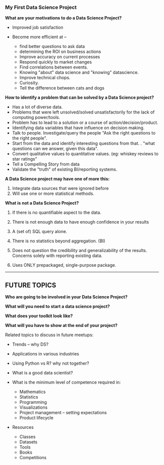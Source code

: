 ### My First Data Science Project



**What are your motivations to do a Data Science Project?**

- Improved job satisfaction

- Become more efficient at –
  - find better questions to ask data
  - determining the ROI on business actions
  - Improve accuracy on current processes
  - Respond quickly to market changes
  - Find correlations between events.
  - Knowing "about" data science and "knowing" datascience.
  - Improve technical chops.
  - Curiosity.
  - Tell the difference between cats and dogs


**How to identify a problem that can be solved by a Data Science project?**

- Has a lot of diverse data.
- Problems that were left unsolved/solved unsatisfactorily for the lack of computing power/tools.
- Problem has to lead to a solution or a course of action/decision/product.
- Identifying data variables that have influence on decision making.
- Talk to people. Investigate/query the people "Ask the right questions to the right people".
- Start from the data and identify interesting questions from that. . "what questions can we answer, given this data".
- Convert qualitative values to quantitative values. (eg: whiskey reviews to star ratings"
- Tell a Compelling Story from data
- Validate the "truth" of existing BI/reporting systems.

**A Data Science project may have one of more this:**

1. Integrate data sources that were ignored before
2. Will use one or more statistical methods.

**What is not a Data Science Project?**

1. If there is no quantifiable aspect to the data.
  1. There is not enough data to have enough confidence in your results

2. A (set of) SQL query alone.
3. There is no statistics beyond aggregation. (BI)
4. Does not question the credibility and generalizability of the results. Concerns solely with reporting existing data.
5. Uses ONLY prepackaged, single-purpose package.

----- 

## FUTURE TOPICS

**Who are going to be involved in your Data Science Project?**

**What will you need to start a data science project?**

**What does your toolkit look like?**



**What will you have to show at the end of your project?**



Related topics to discuss in future meetups:

- Trends – why DS?
- Applications in various industries
- Using Python vs R? why not together?
- What is a good data scientist?
- What is the minimum level of competence required in:
  - Mathematics
  - Statistics
  - Programming
  - Visualizations
  - Project management – setting expectations
  - Product lifecycle

- Resources
  - Classes
  - Datasets
  - Tools
  - Books
  - Competitions
